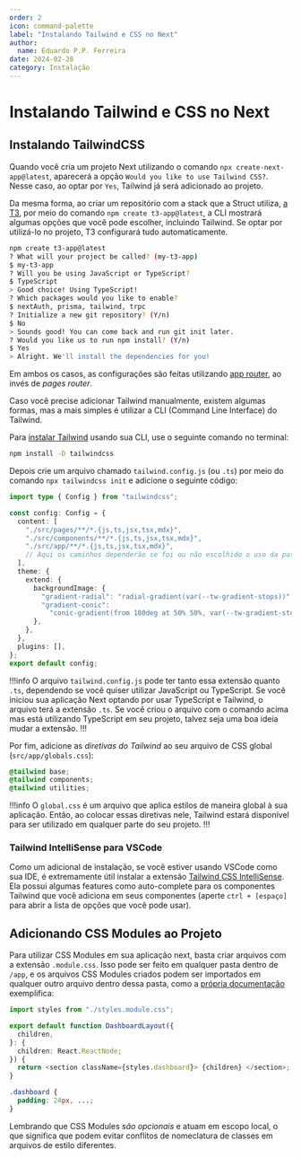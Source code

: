 ```yaml
---
order: 2
icon: command-palette
label: "Instalando Tailwind e CSS no Next"
author:
  name: Eduardo P.P. Ferreira
date: 2024-02-28
category: Instalação
---
```


# Instalando Tailwind e CSS no Next

## Instalando TailwindCSS

Quando você cria um projeto Next utilizando o comando `npx create-next-app@latest`, aparecerá a opção `Would you like to use Tailwind CSS?`. Nesse caso, ao optar por `Yes`, Tailwind já será adicionado ao projeto.

Da mesma forma, ao criar um repositório com a stack que a Struct utiliza, [a T3](https://create.t3.gg), por meio do comando `npm create t3-app@latest`, a CLI mostrará algumas opções que você pode escolher, incluindo Tailwind. Se optar por utilizá-lo no projeto, T3 configurará tudo automaticamente.

```bash
npm create t3-app@latest
? What will your project be called? (my-t3-app)
$ my-t3-app
? Will you be using JavaScript or TypeScript?
$ TypeScript
> Good choice! Using TypeScript!
? Which packages would you like to enable?
$ nextAuth, prisma, tailwind, trpc
? Initialize a new git repository? (Y/n)
$ No
> Sounds good! You can come back and run git init later.
? Would you like us to run npm install? (Y/n)
$ Yes
> Alright. We'll install the dependencies for you!
```

Em ambos os casos, as configurações são feitas utilizando [app router](https://nextjs.org/docs/app), ao invés de _pages router_.

Caso você precise adicionar Tailwind manualmente, existem algumas formas, mas a mais simples é utilizar a CLI (Command Line Interface) do Tailwind.

Para [instalar Tailwind](https://tailwindcss.com/docs/guides/nextjs) usando sua CLI, use o seguinte comando no terminal:

```bash
npm install -D tailwindcss
```

Depois crie um arquivo chamado `tailwind.config.js` (ou `.ts`) por meio do comando `npx tailwindcss init` e adicione o seguinte código:

```typescript tailwind.config.ts
import type { Config } from "tailwindcss";

const config: Config = {
  content: [
    "./src/pages/**/*.{js,ts,jsx,tsx,mdx}",
    "./src/components/**/*.{js,ts,jsx,tsx,mdx}",
    "./src/app/**/*.{js,ts,jsx,tsx,mdx}",
    // Aqui os caminhos dependerão se foi ou não escolhido o uso da pasta src no seu projeto
  ],
  theme: {
    extend: {
      backgroundImage: {
        "gradient-radial": "radial-gradient(var(--tw-gradient-stops))",
        "gradient-conic":
          "conic-gradient(from 180deg at 50% 50%, var(--tw-gradient-stops))",
      },
    },
  },
  plugins: [],
};
export default config;
```

!!!info
O arquivo `tailwind.config.js` pode ter tanto essa extensão quanto `.ts`, dependendo se você quiser utilizar JavaScript ou TypeScript. Se você iniciou sua aplicação Next optando por usar TypeScript e Tailwind, o arquivo terá a extensão `.ts`. Se você criou o arquivo com o comando acima mas está utilizando TypeScript em seu projeto, talvez seja uma boa ideia mudar a extensão.
!!!

Por fim, adicione as _diretivas do Tailwind_ ao seu arquivo de CSS global (`src/app/globals.css`):

```css src/app/global.css
@tailwind base;
@tailwind components;
@tailwind utilities;
```

!!!info
O `global.css` é um arquivo que aplica estilos de maneira global à sua aplicação. Então, ao colocar essas diretivas nele, Tailwind estará disponível para ser utilizado em qualquer parte do seu projeto.
!!!

### Tailwind IntelliSense para VSCode

Como um adicional de instalação, se você estiver usando VSCode como sua IDE, é extremamente útil instalar a extensão [Tailwind CSS IntelliSense](https://marketplace.visualstudio.com/items?itemName=bradlc.vscode-tailwindcss). Ela possui algumas features como auto-complete para os componentes Tailwind que você adiciona em seus componentes (aperte `ctrl + [espaço]` para abrir a lista de opções que você pode usar).

## Adicionando CSS Modules ao Projeto

Para utilizar CSS Modules em sua aplicação next, basta criar arquivos com a extensão `.module.css`. Isso pode ser feito em qualquer pasta dentro de `/app`, e os arquivos CSS Modules criados podem ser importados em qualquer outro arquivo dentro dessa pasta, como a [própria documentação](https://nextjs.org/docs/app/building-your-application/styling/css-modules) exemplifica:

```typescript app/dashboard/layout.ts
import styles from "./styles.module.css";

export default function DashboardLayout({
  children,
}: {
  children: React.ReactNode;
}) {
  return <section className={styles.dashboard}> {children} </section>;
}
```

```css app/dashboard/styles.modules.css
.dashboard {
  padding: 24px, ...;
}
```

Lembrando que CSS Modules _são opcionais_ e atuam em escopo local, o que significa que podem evitar conflitos de nomeclatura de classes em arquivos de estilo diferentes.
